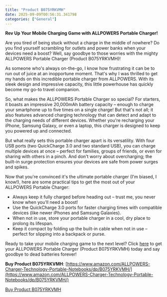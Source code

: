 ```yaml
---
title: "Product B075YRKVMH"
date: 2025-09-09T00:56:31.341798
categories: ["General"]
---
```

**Rev Up Your Mobile Charging Game with ALLPOWERS Portable Charger!**

Are you tired of being stuck without a charge in the middle of nowhere? Do you find yourself scrambling for outlets and power banks when your devices need a boost? Well, say goodbye to those worries with the mighty ALLPOWERS Portable Charger (Product B075YRKVMH)!

As someone who's always on-the-go, I know how frustrating it can be to run out of juice at an inopportune moment. That's why I was thrilled to get my hands on this incredible portable charger from ALLPOWERS. With its sleek design and impressive capacity, this little powerhouse has quickly become my go-to travel companion.

So, what makes the ALLPOWERS Portable Charger so special? For starters, it boasts an impressive 20,000mAh battery capacity – enough to charge your smartphone up to five times on a single charge! But that's not all; it also features advanced charging technology that can detect and adapt to the charging needs of different devices. Whether you're recharging your iPhone, Samsung Galaxy, or even a laptop, this charger is designed to keep you powered up and connected.

But what really sets this portable charger apart is its versatility. With four USB ports (two QuickCharge 3.0 and two standard USB), you can charge multiple devices at once – perfect for families, groups of friends, or even for sharing with others in a pinch. And don't worry about overcharging; the built-in surge protection ensures your devices are safe from power surges and spikes.

Now that you're convinced it's the ultimate portable charger (I'm biased, I know!), here are some practical tips to get the most out of your ALLPOWERS Portable Charger:

* Always keep it fully charged before heading out – trust me, you never know when you'll need a boost!
* Use the QuickCharge 3.0 ports for faster charging times with compatible devices (like newer iPhones and Samsung Galaxies).
* When not in use, store your portable charger in a cool, dry place to prolong its lifespan.
* Keep it compact by folding up the built-in cable when not in use – perfect for slipping into a backpack or purse.

Ready to take your mobile charging game to the next level? Click [here](https://www.amazon.com/ALLPOWERS-Charger-Technology-Portable-Notebooks/dp/B075YRKVMH/) to get your ALLPOWERS Portable Charger (Product B075YRKVMH) today and say goodbye to dead batteries forever!

**Buy Product B075YRKVMH**: [https://www.amazon.com/ALLPOWERS-Charger-Technology-Portable-Notebooks/dp/B075YRKVMH/](https://www.amazon.com/ALLPOWERS-Charger-Technology-Portable-Notebooks/dp/B075YRKVMH/)

[Buy Product B075YRKVMH](https://www.amazon.com/ALLPOWERS-Charger-Technology-Portable-Notebooks/dp/B075YRKVMH/)
